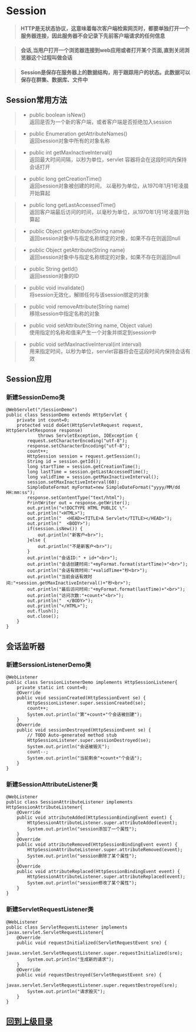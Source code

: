 # Session

>#### HTTP是无状态协议，这意味着每次客户端检索网页时，都要单独打开一个服务器连接，因此服务器不会记录下先前客户端请求的任何信息

>#### 会话,当用户打开一个浏览器连接到web应用或者打开某个页面,直到关闭浏览器这个过程叫做会话

>#### Session是保存在服务器上的数据结构，用于跟踪用户的状态。此数据可以保存在群集、数据库、文件中

## Session常用方法

>* public boolean isNew()  
返回是否为一个新的客户端，或者客户端是否拒绝加入session

>* public Enumeration getAttributeNames()  
返回session对象中所有的对象名称

>* public int getMaxInactiveInterval()  
返回最大时间间隔，以秒为单位，servlet 容器将会在这段时间内保持会话打开

>* public long getCreationTime()  
返回session对象被创建的时间， 以毫秒为单位，从1970年1月1号凌晨开始算起

>* public long getLastAccessedTime()  
返回客户端最后访问的时间，以毫秒为单位，从1970年1月1号凌晨开始算起

>* public Object getAttribute(String name)  
返回session对象中与指定名称绑定的对象，如果不存在则返回null

>* public Object getAttribute(String name)  
返回session对象中与指定名称绑定的对象，如果不存在则返回null

>* public String getId()  
返回session对象的ID

>* public void invalidate()  
将session无效化，解绑任何与该session绑定的对象

>* public void removeAttribute(String name)  
移除session中指定名称的对象

>* public void setAttribute(String name, Object value)  
使用指定的名称和值来产生一个对象并绑定到session中

>* public void setMaxInactiveInterval(int interval)  
用来指定时间，以秒为单位，servlet容器将会在这段时间内保持会话有效  

## Session应用  

### 新建SessionDemo类   

```  
@WebServlet("/SessionDemo")
public class SessionDemo extends HttpServlet {
	private int count=0;
	protected void doGet(HttpServletRequest request, HttpServletResponse response)
			throws ServletException, IOException {
		request.setCharacterEncoding("utf-8");
		response.setCharacterEncoding("utf-8");
		count++;
		HttpSession session = request.getSession();
		String id = session.getId();
		long startTime = session.getCreationTime();
		long lastTime = session.getLastAccessedTime();
		long validTime = session.getMaxInactiveInterval();
		session.setMaxInactiveInterval(60);
		SimpleDateFormat myFormat=new SimpleDateFormat("yyyy/MM/dd HH:mm:ss");
		response.setContentType("text/html");
		PrintWriter out = response.getWriter();
		out.println("<!DOCTYPE HTML PUBLIC \"-
		out.println("<HTML>");
		out.println("  <HEAD><TITLE>A Servlet</TITLE></HEAD>");
		out.println("  <BODY>");
		if(session.isNew()) {
			out.println("新客户<br>");
		}else {
			out.println("不是新客户<br>");
		}
		out.println("会话ID:" + id+"<br>");
		out.println("会话创建时间:"+myFormat.format(startTime)+"<br>");
		out.println("会话有效时间:"+validTime+"秒<br>");
		out.println("当前会话有效时间:"+session.getMaxInactiveInterval()+"秒<br>");
		out.println("最后访问时间:"+myFormat.format(lastTime)+"<br>");
		out.println("访问次数:"+count+"<br>");
		out.println("  </BODY>");
		out.println("</HTML>");
		out.flush();
		out.close();
	}
}

```   

## 会话监听器  

### 新建SerssionListenerDemo类


```
@WebListener
public class SerssionListenerDemo implements HttpSessionListener{
	private static int count=0;
	@Override
	public void sessionCreated(HttpSessionEvent se) {
		HttpSessionListener.super.sessionCreated(se);
		count++;
		System.out.println("第"+count+"个会话被创建");
	}
	@Override
	public void sessionDestroyed(HttpSessionEvent se) {
		// TODO Auto-generated method stub
		HttpSessionListener.super.sessionDestroyed(se);
		System.out.println("会话被毁灭");
		count--;
		System.out.println("当前剩余"+count+"个会话");
	}
}
```

### 新建SessionAttributeListener类  


```
@WebListener
public class SessionAttributeListener implements HttpSessionAttributeListener{
	@Override
	public void attributeAdded(HttpSessionBindingEvent event) {
		HttpSessionAttributeListener.super.attributeAdded(event);
		System.out.println("session添加了一个属性");
	}
	@Override
	public void attributeRemoved(HttpSessionBindingEvent event) {
		HttpSessionAttributeListener.super.attributeRemoved(event);
		System.out.println("session删除了某个属性");
	}
	@Override
	public void attributeReplaced(HttpSessionBindingEvent event) {
		HttpSessionAttributeListener.super.attributeReplaced(event);
		System.out.println("session修改了某个属性");
	}
}

```


### 新建ServletRequestListener类


```
@WebListener
public class ServletRequestListener implements javax.servlet.ServletRequestListener{
	@Override
	public void requestInitialized(ServletRequestEvent sre) {
		javax.servlet.ServletRequestListener.super.requestInitialized(sre);
		System.out.println("生成新的请求");
	}
	@Override
	public void requestDestroyed(ServletRequestEvent sre) {
		javax.servlet.ServletRequestListener.super.requestDestroyed(sre);
		System.out.println("请求毁灭");
	}
}
```



## [回到上级目录](../index.md)